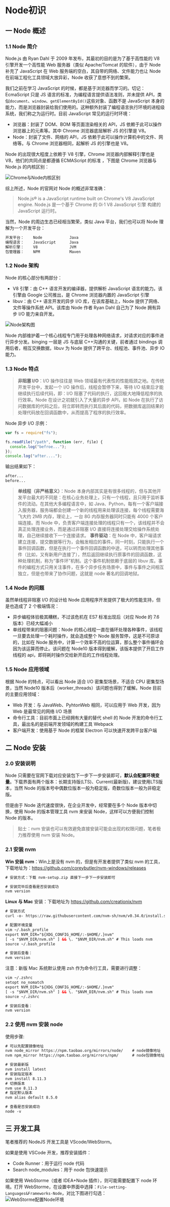 # Node初识

## 一 Node 概述

### 1.1 Node 简介

Node.js 由 Ryan Dahl 于 2009 年发布，其最初的目的是为了基于高性能的 V8 引擎开发一个高性能 Web 服务器（类似 Apache/Tomcat 的软件），由于 Node 补充了 JavaScript 在 Web 服务端的空白，其自带的网络、文件能力也让 Node 在前端工程化工具领域大放异彩，Node 收获了意想不到的繁荣。

我们之前在学习 JavaScript 的时候，都是基于浏览器而学习的。切记：EcmaScript 只是 JS 语言的标准，为编程语言提供语法准则，并未提供 API，类似`document`、`window`、`getElementById()`这些对象、函数不是 JavaScript 本身的能力，而是浏览器封装给我们使用的。这种额外封装了编程语言执行环境的进程级系统，我们称之为运行时。目前 JavaScript 常见的运行时环境：

- 浏览器：封装了 DOM、BOM 等页面渲染相关的 API，JS 依赖于此可以操作浏览器上的元素等。其中 Chrome 浏览器底层解析 JS 的引擎是 V8。
- Node：封装了文件、网络的 API，JS 依赖于此可以操作计算机中的文件、网络等。与 Chrome 浏览器相同，起解析 JS 的引擎也是 V8。  

Node 的出现很大程度上依赖于 V8 引擎，Chrome 浏览器内部解释引擎也是 V8，他们的共同点是都遵循 ECMAScript 的标准 ，下图是 Chrome 浏览器与 Node.js 的内核区别：

![Chrome与Node内核区别](../images/node/01-01.svg)

综上所述，Node 的官网对 Node 的概述非常准确：
> Node.js® is a JavaScript runtime built on Chrome's V8 JavaScript engine.
> Node.js 是一个基于 Chrome 的  0i·1  V8 JavaScript 引擎 构建的 JavaScript 运行时。

当然，Node 的周边生态已经相当繁荣，类似 Java 平台，我们也可以将 Node 理解为一个开发平台：

```html
开发平台：    Node            Java
编程语言：    JavaScript      Java
解析引擎：    V8              JVM
包管理器：    NPM             Maven  
```

### 1.2 Node 架构

Node 的核心部分有两部分：

- V8 引擎：由 C++ 语言开发的编译器，提供解析 JavaScript 语言的能力。该引擎由 Google 公司推出，是 Chrome 浏览器内置的 JavaScript 引擎
- libuv：由 C++ 语言开发的异步 I/O 库，在该库基础上，Node 提供了网络、文件等操作系统 API。该库由 Node 作者 Ryan Dahl 自己为了 Node 拥有异步 I/O 能力亲自开发。

![Node架构图](/images/JavaScript/node-01.png)

Node 内部维护着一个核心线程专门用于处理各种网络请求，对请求对应的事件进行异步分发。binging 一层是 JS 与底层 C++沟通的关键，前者通过 bindings 调用后者，相互交换数据，libuv 为 Node 提供了跨平台、线程池、事件池、异步 IO 能力。

### 1.3 Node 特点

> **非阻塞 I/O**：I/O 操作往往是 Web 领域最有代表性的性能瓶颈之地。在传统开发平台中，发起一个 I/O 操作后，线程会暂停下来，等待 I/O 结束后才能继续执行后续代码，即：I/O 阻塞了代码的执行，这回极大地降低程序的执行效率。Node 在设计之初就引入了大量的异步 API，如 Node 在执行了访问数据库的代码之后，将立即转而执行其后面的代码，把数据库返回结果的处理代码放在回调函数中，从而提高了程序的执行效率。

Node 异步 I/O 示例：

```js
var fs = require("fs");

fs.readFile("/path", function (err, file) {
  console.log("befroe...");
});
console.log("after....");
```

输出结果如下：

```html
after...
before...
```

> **单线程（非严格意义）**：Node 本身内部其实是有很多线程的，但与其他开发平台最大的不同是：在核心业务处理上，只有一个线程，且只用于监听事件的流动。在其他大多编程语言中，如 Java、Python，每有一个客户端接入服务器，服务端都会创建一个新的线程用来处理该连接，每个线程需要海飞大约 2MB 内存，理论上，一台 8G 内存服务器同时只能有 4000 个客户端连接。而 Node 中，负责客户端连接处理的线程只有一个，该线程并不会真正处理连接业务，而是通过非阻塞 I/O 直接将连接处理交给操作系统处理，自己继续接收下一个连接请求。
> **事件驱动**：在 Node 中，客户端请求建立连接，提交数据等行为，会触发相应的事件。同一时刻，只能执行一个事件回调函数，但是在执行一个事件回调函数的中途，可以转而处理其他事件（比如，又有新用户连接了），然后返回继续执行原事件的回调函数，这种处理机制，称为“事件环”机制。这个事件机制依赖于底层的 libuv 库。事件的编程方式只用关注事件，在多个异步任务场景中，事件与事件之间相互独立，但是也带来了协作问题，这就是 node 著名的回调地狱。

### 1.4 Node 的问题

虽然单线程非阻塞 I/O 的设计给 Node 应用程序开发提供了极大的性能支持，但是也造成了 2 个极端情况：

- 异步编程体验极其糟糕，不过该危机在 ES7 标准出现后（对应 Node 的 7.6 版本）已经大幅减小
- 单线程带来的阻塞问题：Node 的核心线程一直在循环处理各种事件，该线程一旦要去处理一个耗时操作，就会造成整个 Node 服务暂停，这是不可原谅的，比如在 Node 服务中，计算一个效率不高的位运算，那么整个事件循环会因为该运算而停止。该问题在 Node10 版本得到缓解，该版本提供了开启工作线程的 api，即将耗时操作交给新开启的工作线程处理。

### 1.5 Node 应用领域

根据 Node 的特点，可以看出 Node 适合 I/O 密集型场景，不适合 CPU 密集型场景，当然 Node10 版本后（worker_threads）该问题也得到了缓解。Node 目前的主要应用领域：

- Web 开发：与 JavaWeb、PyhtonWeb 相同，可以应用于 Web 开发，因为 Web 是最常见的网络 I/O 场景
- 命令行工具：目前市面上已经拥有大量的替代 shell 的 Node 开发的命令行工具，最出名的是前端开发领域的构建工具 Webpack
- 客户端开发：使用基于 Node 的框架 Electron 可以快速开发跨平台客户端

## 二 Node 安装

### 2.0 安装说明

Node 只需要在官网下载对应安装包下一步下一步安装即可，**默认会配置环境变量**。下载界面有两个版本：长期支持版(LTS)、Current(最新版)，建议使用LTS版本，当然 Node 的版本号中偶数位版本一般为稳定版，奇数位版本一般为非稳定版。

但是由于 Node 迭代速度很快，在企业开发中，经常要在多个 Node 版本中切换，使用 Node 的版本管理工具 nvm 来安装 Node，这样可以方便我们控制 Node 的版本。

> 贴士：nvm 安装也可以有效避免直接安装可能会出现的权限问题，笔者极力推荐使用 nvm 安装 Node。

### 2.1 安装 nvm

**Win 安装 nvm**：Win上是没有 nvm 的，但是有开发者提供了类似 nvm 的工具，下载地址为：<https://github.com/coreybutler/nvm-windows/releases>

```html
# 安装方式：下载 nvm-setup.zip 直接下一步下一步安装即可

# 安装完毕后查看是否安装成功
nvm version
```

**Linux 与 Mac** 安装：下载地址为 <https://github.com/creationix/nvm>

```html
# 安装方式
curl -o- https://raw.githubusercontent.com/nvm-sh/nvm/v0.34.0/install.sh | bash

# 配置环境变量
vim ~/.bash_profile
export NVM_DIR="${XDG_CONFIG_HOME/:-$HOME/.}nvm"
[ -s "$NVM_DIR/nvm.sh" ] && \. "$NVM_DIR/nvm.sh" # This loads nvm
source ~/.bash_profile

# 安装后查看：
nvm version
```

注意：新版 Mac 系统默认使用 zsh 作为命令行工具，需要进行调整：

```html
vim ~/.zshrc
setopt no_nomatch
export NVM_DIR="${XDG_CONFIG_HOME/:-$HOME/.}nvm"
[ -s "$NVM_DIR/nvm.sh" ] && \. "$NVM_DIR/nvm.sh" # This loads nvm
source ~/.zshrc

# 安装后查看：
nvm version
```

### 2.2 使用 nvm 安装 node

使用步骤:

```html
# 可以先配置镜像地址
nvm node_mirror https://npm.taobao.org/mirrors/node/    # node镜像地址
nvm npm_mirror https://npm.taobao.org/mirrors/npm/      # node包镜像地址

# 安装最新版
nvm install latest
# 安装指定版本
nvm install 8.11.3
# 切换版本
nvm use 8.11.3
# 指定默认版本
nvm alias default 8.5.0

# 查看是否安装成功
node -v
```

## 三 开发工具

笔者推荐的 NodeJS 开发工具是 VScode/WebStorm。

如果是使用 VSCode 开发，推荐安装插件：

- Code Runner：用于运行 node 代码
- Search node_modules：用于 node 包快速提示

如果使用 WebStorme（或者 IDEA+Node 插件），则可能需要配置下 node 环境。打开 WebStorme，在设置中界面中选择：`File-setting-Languages&Frameworks-Node`，对比下图进行勾选：  
![WebStorme配置Node环境](../images/node/idea.jpg)
